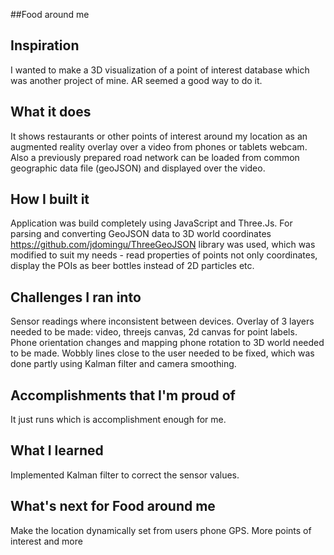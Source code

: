 ##Food around me

## Inspiration
I wanted to make a 3D visualization of a point of interest database which was another project of mine. AR seemed a good way to do it.

## What it does
It shows restaurants or other points of interest around my location as an augmented reality overlay over a video from phones or tablets webcam. Also a previously prepared road network can be loaded from common geographic data file (geoJSON) and displayed over the video.

## How I built it
Application was build completely using JavaScript and Three.Js. For parsing and converting GeoJSON data to 3D world coordinates https://github.com/jdomingu/ThreeGeoJSON library was used, which was modified to suit my needs - read properties of points not only coordinates, display the POIs as beer bottles instead of 2D particles etc.

## Challenges I ran into
Sensor readings where inconsistent between devices. Overlay of 3 layers needed to be made: video, threejs canvas, 2d canvas for point labels. Phone orientation changes and mapping phone rotation to 3D world needed to be made. Wobbly lines close to the user needed to be fixed, which was done partly using Kalman filter and camera smoothing.

## Accomplishments that I'm proud of
It just runs which is accomplishment enough for me.

## What I learned
Implemented Kalman filter to correct the sensor values. 

## What's next for Food around me
Make the location dynamically set from users phone GPS. More points of interest and more 
